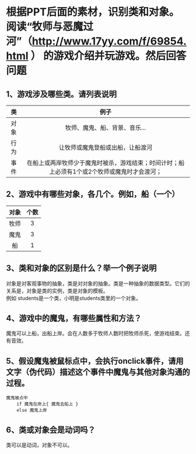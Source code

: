 # 根据PPT后面的素材，识别类和对象。 阅读“牧师与恶魔过河”（http://www.17yy.com/f/69854.html ） 的游戏介绍并玩游戏。然后回答问题 

## 1、游戏涉及哪些类。请列表说明
|类  |   例子   |
|:--:|:-------:|
|对象|牧师、魔鬼、船、背景、音乐...|
|行为|让牧师或魔鬼登船或出船，让船渡河|
|事件|在船上或两岸牧师少于魔鬼时被杀，游戏结束；时间计时；船上必须有1个或2个牧师或魔鬼时才会渡河； |

## 2、游戏中有哪些对象，各几个。例如，船（一个）
|对象|个数|
|:--:|:--:|
|牧师|3|
|魔鬼|3|
|船|1|

## 3、类和对象的区别是什么？举一个例子说明
对象是对客观事物的抽象，类是对对象的抽象。类是一种抽象的数据类型。它们的关系是，对象是类的实例，类是对象的模板。   
例如 students是一个类，小明是students类里的一个对象。
## 4、游戏中的魔鬼，有哪些属性和方法？
魔鬼可以上船，出船上岸。会在人数多于牧师人数时把牧师杀死，使游戏结束。还有音效。
## 5、假设魔鬼被鼠标点中，会执行onclick事件，请用文字（伪代码）描述这个事件中魔鬼与其他对象沟通的过程。
```
魔鬼被点中 
    if 魔鬼在岸上{ 魔鬼去船上 } 
    else 魔鬼上岸
```

## 6、类或对象会是动词吗？
类可以是动词，对象不可以。